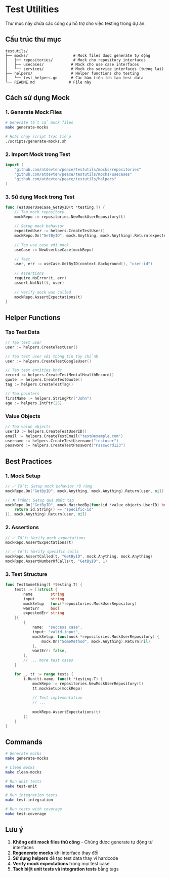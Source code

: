 # Test Utilities

Thư mục này chứa các công cụ hỗ trợ cho việc testing trong dự án.

## Cấu trúc thư mục

```
testutils/
├── mocks/                    # Mock files được generate tự động
│   ├── repositories/         # Mock cho repository interfaces
│   ├── usecases/            # Mock cho use case interfaces
│   └── services/            # Mock cho service interfaces (tương lai)
├── helpers/                 # Helper functions cho testing
│   └── test_helpers.go      # Các hàm tiện ích tạo test data
└── README.md               # File này
```

## Cách sử dụng Mock

### 1. Generate Mock Files

```bash
# Generate tất cả mock files
make generate-mocks

# Hoặc chạy script trực tiếp
./scripts/generate-mocks.sh
```

### 2. Import Mock trong Test

```go
import (
    "github.com/atdevten/peace/testutils/mocks/repositories"
    "github.com/atdevten/peace/testutils/mocks/usecases"
    "github.com/atdevten/peace/testutils/helpers"
)
```

### 3. Sử dụng Mock trong Test

```go
func TestUserUseCase_GetByID(t *testing.T) {
    // Tạo mock repository
    mockRepo := repositories.NewMockUserRepository(t)
    
    // Setup mock behavior
    expectedUser := helpers.CreateTestUser()
    mockRepo.On("GetByID", mock.Anything, mock.Anything).Return(expectedUser, nil)
    
    // Tạo use case với mock
    useCase := NewUserUseCase(mockRepo)
    
    // Test
    user, err := useCase.GetByID(context.Background(), "user-id")
    
    // Assertions
    require.NoError(t, err)
    assert.NotNil(t, user)
    
    // Verify mock was called
    mockRepo.AssertExpectations(t)
}
```

## Helper Functions

### Tạo Test Data

```go
// Tạo test user
user := helpers.CreateTestUser()

// Tạo test user với thông tin tùy chỉnh
user := helpers.CreateTestGoogleUser()

// Tạo test entities khác
record := helpers.CreateTestMentalHealthRecord()
quote := helpers.CreateTestQuote()
tag := helpers.CreateTestTag()

// Tạo pointers
firstName := helpers.StringPtr("John")
age := helpers.IntPtr(25)
```

### Value Objects

```go
// Tạo value objects
userID := helpers.CreateTestUserID()
email := helpers.CreateTestEmail("test@example.com")
username := helpers.CreateTestUsername("testuser")
password := helpers.CreateTestPassword("Password123")
```

## Best Practices

### 1. Mock Setup

```go
// ✅ Tốt: Setup mock behavior rõ ràng
mockRepo.On("GetByID", mock.Anything, mock.Anything).Return(user, nil)

// ❌ Tránh: Setup quá phức tạp
mockRepo.On("GetByID", mock.MatchedBy(func(id *value_objects.UserID) bool {
    return id.String() == "specific-id"
}), mock.Anything).Return(user, nil)
```

### 2. Assertions

```go
// ✅ Tốt: Verify mock expectations
mockRepo.AssertExpectations(t)

// ✅ Tốt: Verify specific calls
mockRepo.AssertCalled(t, "GetByID", mock.Anything, mock.Anything)
mockRepo.AssertNumberOfCalls(t, "GetByID", 1)
```

### 3. Test Structure

```go
func TestSomething(t *testing.T) {
    tests := []struct {
        name        string
        input       string
        mockSetup   func(*repositories.MockUserRepository)
        wantErr     bool
        expectedErr string
    }{
        {
            name:  "success case",
            input: "valid-input",
            mockSetup: func(mock *repositories.MockUserRepository) {
                mock.On("SomeMethod", mock.Anything).Return(nil)
            },
            wantErr: false,
        },
        // ... more test cases
    }

    for _, tt := range tests {
        t.Run(tt.name, func(t *testing.T) {
            mockRepo := repositories.NewMockUserRepository(t)
            tt.mockSetup(mockRepo)
            
            // Test implementation
            // ...
            
            mockRepo.AssertExpectations(t)
        })
    }
}
```

## Commands

```bash
# Generate mocks
make generate-mocks

# Clean mocks
make clean-mocks

# Run unit tests
make test-unit

# Run integration tests
make test-integration

# Run tests with coverage
make test-coverage
```

## Lưu ý

1. **Không edit mock files thủ công** - Chúng được generate tự động từ interfaces
2. **Regenerate mocks** khi interface thay đổi
3. **Sử dụng helpers** để tạo test data thay vì hardcode
4. **Verify mock expectations** trong mọi test case
5. **Tách biệt unit tests và integration tests** bằng tags
